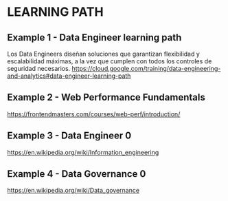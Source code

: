 # LEARNING PATH

## Example 1 - Data Engineer learning path
Los Data Engineers diseñan soluciones que garantizan flexibilidad y escalabilidad máximas, a la vez que cumplen con todos los controles de seguridad necesarios.
https://cloud.google.com/training/data-engineering-and-analytics#data-engineer-learning-path

## Example 2 - Web Performance Fundamentals
https://frontendmasters.com/courses/web-perf/introduction/

## Example 3 - Data Engineer 0
https://en.wikipedia.org/wiki/Information_engineering

## Example 4 - Data Governance 0
https://en.wikipedia.org/wiki/Data_governance

